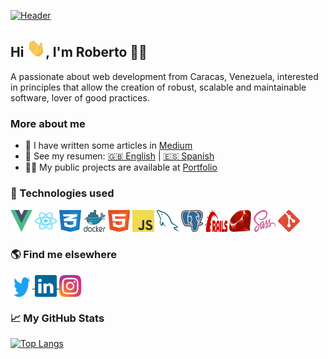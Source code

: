 [![Header](https://github.com/r10rivas/r10rivas/assets/16599236/6560b3f7-2655-4f1a-b028-be4ea281ddfa "Header")](https://robertorivas.dev)

## Hi <img src="assets/gifs/wave.gif" width="30px">, I'm Roberto 👨‍💻

A passionate about web development from Caracas, Venezuela, interested in principles that allow the creation of robust, scalable and maintainable software, lover of good practices.

### More about me

- 📝 I have written some articles in [Medium](https://medium.com/@r10rivas)
- 👀 See my resumen:
[:uk: English](https://drive.google.com/file/d/1A6Z5PoNPsOsQ-GxOEkt_VL0nnpEZFIpX/view?usp=sharing) | [:es: Spanish](https://drive.google.com/file/d/11_5lsH6ie0APeU1Qv7M03Bzc1gtvzyio/view?usp=sharing)
- 👨‍💻 My public projects are available at [Portfolio](https://robertorivas.dev)

### 🔧 Technologies used

<p align="left">
  <img alt="Vue JS" height="35" src="assets/icons/vue-js.svg" width="35"/>
  <img alt="React JS" height="35" src="assets/icons/react-js.svg" width="35"/>
  <img alt="CSS 3" height="35" src="assets/icons/css-3.svg" width="35"/>
  <img alt="Docker" height="35" src="assets/icons/docker.svg" width="35"/>
  <img alt="HTML-5" height="35" src="assets/icons/html-5.svg" width="35"/>
  <img alt="JavaScript" height="35" src="assets/icons/javascript.svg" width="35"/>
  <img alt="MySQL" height="35" src="assets/icons/mysql.svg" width="35"/>
  <img alt="PostgreSQL" height="35" src="assets/icons/postgresql.svg" width="35"/>
  <img alt="Rails" height="35" src="assets/icons/rails.svg" width="35"/>
  <img alt="Ruby" height="35" src="assets/icons/ruby.svg" width="35"/>
  <img alt="Sass" height="35" src="assets/icons/sass.svg" width="35"/>
  <img alt="Git" height="35" src="assets/icons/git.svg" width="35"/>
</p>

### 🌎 Find me elsewhere

<p align="left">
  <a href="https://twitter.com/r10rivas" target="blank">
    <img align="center" alt="r10rivas" height="35" src="assets/icons/twitter.svg" width="35"/>
  </a>
  <a href="https://linkedin.com/in/r10rivas" target="blank">
    <img align="center" alt="r10rivas" height="35" src="assets/icons/linkedin.svg" width="35"/>
  </a>
  <a href="https://instagram.com/r10rivas" target="blank">
    <img align="center" alt="r10rivas" height="35" src="assets/icons/instagram.svg" width="35"/>
  </a>
</p>

### &#x1f4c8; My GitHub Stats

[![Top Langs](https://github-readme-stats.vercel.app/api/top-langs/?username=r10rivas&hide=html,css&show_icons=true&theme=vue)](https://github.com/anuraghazra/github-readme-stats)
